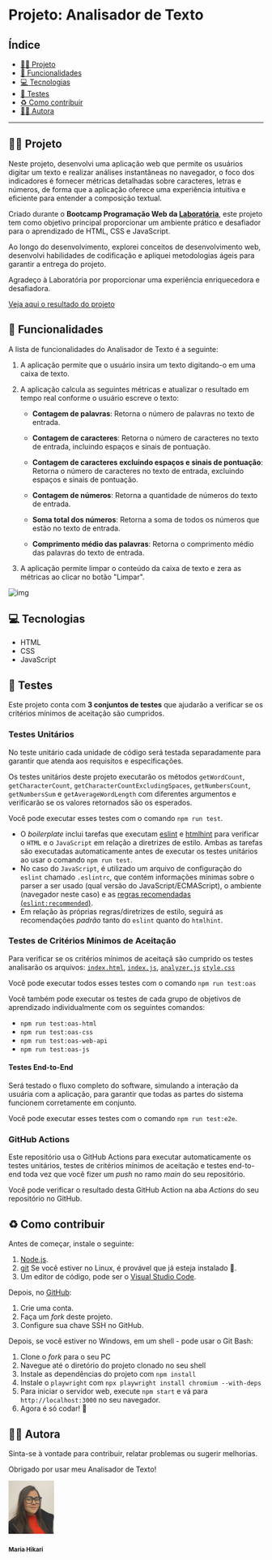 # Projeto: Analisador de Texto

## Índice

- [👩‍💻 Projeto](#-projeto)
- [🧠 Funcionalidades](#-funcionalidades)
- [💻 Tecnologias](#-tecnologias)
- [🔎 Testes](#-testes)
- [♻️ Como contribuir](#-como-contribuir)
- [💁‍♀️ Autora](#-autora)

---


## 👩‍💻 Projeto
      
Neste projeto, desenvolvi uma aplicação web que permite os usuários digitar um texto e realizar análises instantâneas no navegador, o foco dos indicadores é fornecer métricas detalhadas sobre caracteres, letras e números, de forma que a aplicação oferece uma experiência intuitiva e eficiente para entender a composição textual.

Criado durante o **Bootcamp Programação Web da [Laboratória](https://www.laboratoria.la/br)**, este projeto tem como objetivo principal proporcionar um ambiente prático e desafiador para o aprendizado de HTML, CSS e JavaScript. 

Ao longo do desenvolvimento, explorei conceitos de desenvolvimento web, desenvolvi habilidades de codificação e apliquei metodologias ágeis para garantir a entrega do projeto.

Agradeço à Laboratória por proporcionar uma experiência enriquecedora e desafiadora.

[Veja aqui o resultado do projeto](https://mariahikari.github.io/SAP012-text-analyzer/)

## 🧠 Funcionalidades

A lista de funcionalidades do Analisador de Texto é a seguinte:

1. A aplicação permite que o usuário insira um texto digitando-o em uma caixa de texto.

2. A aplicação calcula as seguintes métricas e atualizar o resultado em tempo real conforme o usuário escreve o texto:

    - **Contagem de palavras**: Retorna o número de palavras no texto de entrada.
      
    - **Contagem de caracteres**: Retorna o número de caracteres no texto de entrada, incluindo espaços e sinais de pontuação.
      
    - **Contagem de caracteres excluindo espaços e sinais de pontuação**: Retorna o número de caracteres no texto de entrada, excluindo espaços e sinais de pontuação.
      
    - **Contagem de números**: Retorna a quantidade de números do texto de entrada.
      
    - **Soma total dos números**: Retorna a soma de todos os números que estão no texto de entrada.
      
    - **Comprimento médio das palavras**: Retorna o comprimento médio das palavras do texto de entrada.


3. A aplicação permite limpar o conteúdo da caixa de texto e zera as métricas ao clicar no botão "Limpar".

![img](https://github.com/Laboratoria/SAP012-text-analyzer/assets/152895146/49ad229a-4544-4665-ac13-b658e51065ae)


## 💻 Tecnologias 

  + HTML
  + CSS
  + JavaScript


## 🔎 Testes

Este projeto conta com **3 conjuntos de testes** que ajudarão a verificar se os critérios mínimos de aceitação são cumpridos.

### Testes Unitários

No teste unitário cada unidade de código será testada separadamente para garantir que atenda aos requisitos e especificações.

Os testes unitários deste projeto executarão os métodos `getWordCount`, `getCharacterCount`, `getCharacterCountExcludingSpaces`, `getNumbersCount`, `getNumbersSum` e `getAverageWordLength` com diferentes argumentos e verificarão se os valores retornados são os esperados.

Você pode executar esses testes com o comando `npm run test`.

  + O _boilerplate_ inclui tarefas que executam [eslint](https://eslint.org/) e [htmlhint](https://github.com/yaniswang/HTMLHint) para verificar o `HTML` e o `JavaScript` em relação a diretrizes de estilo. Ambas as tarefas são executadas automaticamente antes de executar os testes unitários ao usar o comando `npm run test`.
  + No caso do `JavaScript`, é utilizado um arquivo de configuração do `eslint` chamado `.eslintrc`, que contém informações mínimas sobre o parser a ser usado (qual versão do JavaScript/ECMAScript), o ambiente (navegador neste caso) e as [regras recomendadas (`eslint:recommended`)](https://eslint.org/docs/rules/).
  + Em relação às próprias regras/diretrizes de estilo, seguirá as recomendações _padrão_ tanto do `eslint` quanto do `htmlhint`.

### Testes de Critérios Mínimos de Aceitação

Para verificar se os critérios mínimos de aceitaçã são cumprido os testes analisarão os arquivos:
[`index.html`](src/index.html),
[`index.js`](src/index.html),
[`analyzer.js`](src/analyzer.js)
[`style.css`](src/style.css)

Você pode executar todos esses testes com o comando `npm run test:oas`

Você também pode executar os testes de cada grupo de objetivos de aprendizado individualmente com os seguintes comandos:

- `npm run test:oas-html`
- `npm run test:oas-css`
- `npm run test:oas-web-api`
- `npm run test:oas-js`

#### Testes End-to-End

Será testado o fluxo completo do software, simulando a interação da usuária com a aplicação, para garantir que todas as partes do sistema funcionem corretamente em conjunto.

Você pode executar esses testes com o comando `npm run test:e2e`.

### GitHub Actions

Este repositório usa o GitHub Actions para executar automaticamente os testes unitários, testes de critérios mínimos de aceitação e testes end-to-end toda vez que você fizer um _push_ no ramo _main_ do seu repositório.

Você pode verificar o resultado desta GitHub Action na aba _Actions_ do seu repositório no GitHub.


## ♻️ Como contribuir

Antes de começar, instale o seguinte:

1. [Node.js](https://nodejs.org/pt-br/).
2. [git](https://git-scm.com/download/) Se você estiver no Linux, é provável que já esteja instalado 👀.
3. Um editor de código, pode ser o [Visual Studio Code](https://code.visualstudio.com/).

Depois, no [GitHub](https://github.com/):

1. Crie uma conta. 
2. Faça um _fork_ deste projeto.
3. Configure sua chave SSH no GitHub. 

Depois, se você estiver no Windows, em um shell - pode usar o Git Bash:

1. Clone o _fork_ para o seu PC
2. Navegue até o diretório do projeto clonado no seu shell
3. Instale as dependências do projeto com `npm install`
4. Instale o `playwright` com `npx playwright install chromium --with-deps`
5. Para iniciar o servidor web, execute `npm start` e vá para `http://localhost:3000` no seu navegador.
6. Agora é só codar! 🚀


## 💁‍♀️ Autora

Sinta-se à vontade para contribuir, relatar problemas ou sugerir melhorias. 

Obrigado por usar meu Analisador de Texto!


<a href="https://github.com/mariahikari">
<img src="Autora.jpg" width="90px"

---

  <sub><b>Maria Hikari</b></sub></a>






